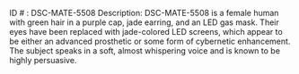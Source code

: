 ID # : DSC-MATE-5508
Description: DSC-MATE-5508 is a female human with green hair in a purple cap, jade earring, and an LED gas mask. Their eyes have been replaced with jade-colored LED screens, which appear to be either an advanced prosthetic or some form of cybernetic enhancement. The subject speaks in a soft, almost whispering voice and is known to be highly persuasive.